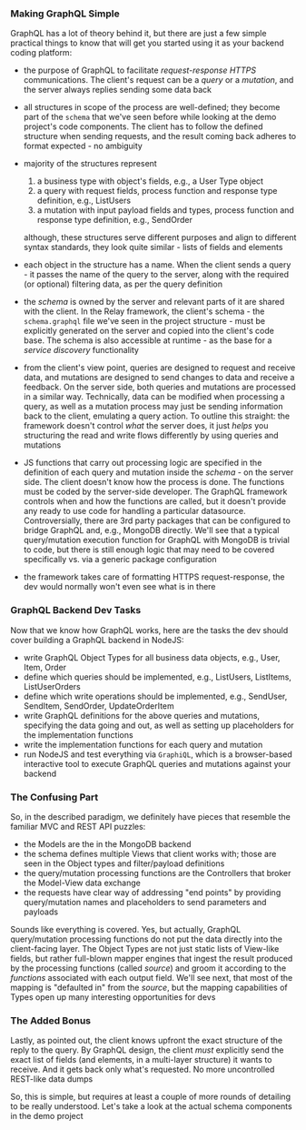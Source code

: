 ### Making GraphQL Simple

GraphQL has a lot of theory behind it, but there are just a few simple practical things to know that will get you started using it as your backend coding platform:

- the purpose of GraphQL to facilitate *request-response HTTPS* communications. The client's request can be a *query* or a *mutation*, and the server always replies sending some data back
- all structures in scope of the process are well-defined; they become part of the `schema` that we've seen before while looking at the demo project's code components. The client has to follow the defined structure when sending requests, and the result coming back adheres to format expected - no ambiguity
- majority of the structures represent 
  1. a business type with object's fields, e.g., a User Type object
  2. a query with request fields, process function and response type definition, e.g., ListUsers
  3. a mutation with input payload fields and types, process function and response type definition, e.g., SendOrder

  although, these structures serve different purposes and align to different syntax standards, they look quite similar - lists of fields and elements
- each object in the structure has a name. When the client sends a query - it passes the name of the query to the server, along with the required (or optional) filtering data, as per the query definition 
- the *schema* is owned by the server and relevant parts of it are shared with the client. In the Relay framework, the client's schema - the `schema.graphql` file we've seen in the project structure - must be explicitly generated on the server and copied into the client's code base. The schema is also accessible at runtime - as the base for a *service discovery* functionality
- from the client's view point, queries are designed to request and receive data, and mutations are designed to send changes to data and receive a feedback. On the server side, both queries and mutations are processed in a similar way. Technically, data can be modified when processing a query, as well as a mutation process may just be sending information back to the client, emulating a query action. To outline this straight: the framework doesn't control *what* the server does, it just *helps* you structuring the read and write flows differently by using queries and mutations
- JS functions that carry out processing logic are specified in the definition of each query and mutation inside the *schema* - on the server side. The client doesn't know how the process is done. The functions must be coded by the server-side developer. The GraphQL framework controls when and how the functions are called, but it doesn't provide any ready to use code for handling a particular datasource. Controversially, there are 3rd party packages that can be configured to bridge GraphQL and, e.g., MongoDB directly. We'll see that a typical query/mutation execution function for GraphQL with MongoDB is trivial to code, but there is still enough logic that may need to be covered specifically vs. via a generic package configuration
- the framework takes care of formatting HTTPS request-response, the dev would normally won't even see what is in there

### GraphQL Backend Dev Tasks

Now that we know how GraphQL works, here are the tasks the dev should cover building a GraphQL backend in NodeJS:

- write GraphQL Object Types for all business data objects, e.g., User, Item, Order
- define which queries should be implemented, e.g., ListUsers, ListItems, ListUserOrders
- define which write operations should be implemented, e.g., SendUser, SendItem, SendOrder, UpdateOrderItem
- write GraphQL definitions for the above queries and mutations, specifying the data going and out, as well as setting up placeholders for the implementation functions
- write the implementation functions for each query and mutation
- run NodeJS and test everything via `GraphiQL`, which is a browser-based interactive tool to execute GraphQL queries and mutations against your backend
 
### The Confusing Part

So, in the described paradigm, we definitely have pieces that resemble the familiar MVC and REST API puzzles:

- the Models are the in the MongoDB backend
- the schema defines multiple Views that client works with; those are seen in the Object types and filter/payload definitions
- the query/mutation processing functions are the Controllers that broker the Model-View data exchange
- the requests have clear way of addressing "end points" by providing query/mutation names and placeholders to send parameters and payloads

Sounds like everything is covered. Yes, but actually, GraphQL query/mutation processing functions do not put the data directly into the client-facing layer. The Object Types are not just static lists of View-like fields, but rather full-blown mapper engines that ingest the result produced by the processing functions (called *source*) and groom it according to the *functions* associated with each output field. We'll see next, that most of the mapping is "defaulted in" from the *source*, but the mapping capabilities of Types open up many interesting opportunities for devs

### The Added Bonus

Lastly, as pointed out, the client knows upfront the exact structure of the reply to the query. By GraphQL design, the client *must* explicitly send the exact list of fields (and elements, in a multi-layer structure) it wants to receive. And it gets back only what's requested. No more uncontrolled REST-like data dumps

So, this is simple, but requires at least a couple of more rounds of detailing to be really understood. Let's take a look at the actual schema components in the demo project
